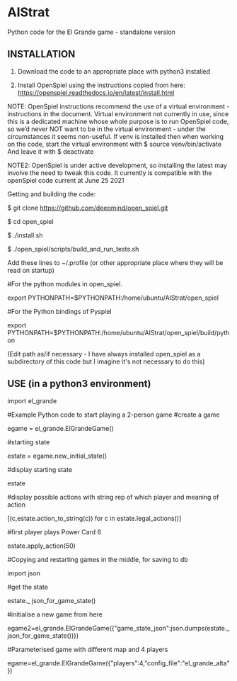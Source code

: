 # AIStrat
Python code for the El Grande game - standalone version

## INSTALLATION

1) Download the code to an appropriate place with python3 installed


2) Install OpenSpiel using the instructions copied from here:
https://openspiel.readthedocs.io/en/latest/install.html

NOTE: OpenSpiel instructions recommend the use of a virtual environment - instructions in the document. Virtual environment not currently in use, since this is a dedicated machine whose whole purpose is to run OpenSpiel code, so we’d never NOT want to be in the virtual environment - under the circumstances it seems non-useful. If venv is installed then when working on the code, start the virtual environment with
$ source venv/bin/activate
And leave it with
$ deactivate

NOTE2: OpenSpiel is under active development, so installing the latest may involve the need to tweak this code. It currently is compatible with the openSpiel code current at June 25 2021

Getting and building the code:

$ git clone https://github.com/deepmind/open_spiel.git

$ cd open_spiel

$ ./install.sh

$ ./open_spiel/scripts/build_and_run_tests.sh

Add these lines to ~/.profile (or other appropriate place where they will be read on startup)

#For the python modules in open_spiel.

export PYTHONPATH=$PYTHONPATH:/home/ubuntu/AIStrat/open_spiel

#For the Python bindings of Pyspiel

export PYTHONPATH=$PYTHONPATH:/home/ubuntu/AIStrat/open_spiel/build/python

(Edit path as/if necessary - I have always installed open_spiel as a subdirectory of this code but I imagine it's not necessary to do this)

## USE (in a python3 environment)

import el_grande

#Example Python code to start playing a 2-person game
#create a game

egame = el_grande.ElGrandeGame()

#starting state

estate = egame.new_initial_state()

#display starting state

estate

#display possible actions with string rep of which player and meaning of action

[(c,estate.action_to_string(c)) for c in estate.legal_actions()]

#first player plays Power Card 6

estate.apply_action(50)

#Copying and restarting games in the middle, for saving to db

import json

#get the state

estate._ json_for_game_state()

#initialise a new game from here

egame2=el_grande.ElGrandeGame({"game_state_json":json.dumps(estate._ json_for_game_state())})


#Parameterised game with different map and 4 players

egame=el_grande.ElGrandeGame({"players":4,"config_file":"el_grande_alta"})


